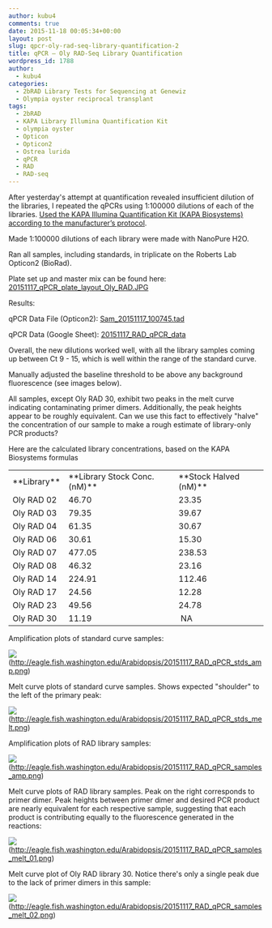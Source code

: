 ```yaml
---
author: kubu4
comments: true
date: 2015-11-18 00:05:34+00:00
layout: post
slug: qpcr-oly-rad-seq-library-quantification-2
title: qPCR – Oly RAD-Seq Library Quantification
wordpress_id: 1788
author:
  - kubu4
categories:
  - 2bRAD Library Tests for Sequencing at Genewiz
  - Olympia oyster reciprocal transplant
tags:
  - 2bRAD
  - KAPA Library Illumina Quantification Kit
  - olympia oyster
  - Opticon
  - Opticon2
  - Ostrea lurida
  - qPCR
  - RAD
  - RAD-seq
---
```


After yesterday's attempt at quantification revealed insufficient dilution of the libraries, I repeated the qPCRs using 1:100000 dilutions of each of the libraries. [Used the KAPA Illumina Quantification Kit (KAPA Biosystems) according to the manufacturer’s protocol](https://github.com/sr320/LabDocs/blob/master/protocols/Commercial_Protocols/KAPA_Biosystems_KAPA_Library_Quantification_Illumina_Manual_July2014.pdf).

Made 1:100000 dilutions of each library were made with NanoPure H2O.

Ran all samples, including standards, in triplicate on the Roberts Lab Opticon2 (BioRad).

Plate set up and master mix can be found here: [20151117_qPCR_plate_layout_Oly_RAD.JPG](https://eagle.fish.washington.edu/Arabidopsis/20151117_qPCR_plate_layout_Oly_RAD.JPG)



Results:

qPCR Data File (Opticon2): [Sam_20151117_100745.tad](https://eagle.fish.washington.edu/Arabidopsis/qPCR/Opticon/Sam_20151117_100745.tad)

qPCR Data (Google Sheet): [20151117_RAD_qPCR_data](https://docs.google.com/spreadsheets/d/1z7UAWm56JkQI04LKJ92dsWFhC0IFR-a9065aLP2jmso/edit?usp=sharing)

Overall, the new dilutions worked well, with all the library samples coming up between Ct 9 - 15, which is well within the range of the standard curve.

Manually adjusted the baseline threshold to be above any background fluorescence (see images below).

All samples, except Oly RAD 30, exhibit two peaks in the melt curve indicating contaminating primer dimers. Additionally, the peak heights appear to be roughly equivalent. Can we use this fact to effectively "halve" the concentration of our sample to make a rough estimate of library-only PCR products?



Here are the calculated library concentrations, based on the KAPA Biosystems formulas

<table >
<tbody >
<tr >

<td >**Library**
</td>

<td >**Library Stock Conc. (nM)**
</td>

<td >**Stock Halved (nM)**
</td>
</tr>
<tr >

<td >Oly RAD 02
</td>

<td >46.70
</td>

<td >23.35
</td>
</tr>
<tr >

<td >Oly RAD 03
</td>

<td >79.35
</td>

<td >39.67
</td>
</tr>
<tr >

<td >Oly RAD 04
</td>

<td >61.35
</td>

<td >30.67
</td>
</tr>
<tr >

<td >Oly RAD 06
</td>

<td >30.61
</td>

<td >15.30
</td>
</tr>
<tr >

<td >Oly RAD 07
</td>

<td >477.05
</td>

<td >238.53
</td>
</tr>
<tr >

<td >Oly RAD 08
</td>

<td >46.32
</td>

<td >23.16
</td>
</tr>
<tr >

<td >Oly RAD 14
</td>

<td >224.91
</td>

<td >112.46
</td>
</tr>
<tr >

<td >Oly RAD 17
</td>

<td >24.56
</td>

<td >12.28
</td>
</tr>
<tr >

<td >Oly RAD 23
</td>

<td >49.56
</td>

<td >24.78
</td>
</tr>
<tr >

<td >Oly RAD 30
</td>

<td >11.19
</td>

<td > NA
</td>
</tr>
</tbody>
</table>



Amplification plots of standard curve samples:

![](https://eagle.fish.washington.edu/Arabidopsis/20151117_RAD_qPCR_stds_amp.png)(http://eagle.fish.washington.edu/Arabidopsis/20151117_RAD_qPCR_stds_amp.png)





Melt curve plots of standard curve samples. Shows expected "shoulder" to the left of the primary peak:

![](https://eagle.fish.washington.edu/Arabidopsis/20151117_RAD_qPCR_stds_melt.png)(http://eagle.fish.washington.edu/Arabidopsis/20151117_RAD_qPCR_stds_melt.png)







Amplification plots of RAD library samples:

![](https://eagle.fish.washington.edu/Arabidopsis/20151117_RAD_qPCR_samples_amp.png)(http://eagle.fish.washington.edu/Arabidopsis/20151117_RAD_qPCR_samples_amp.png)





Melt curve plots of RAD library samples. Peak on the right corresponds to primer dimer. Peak heights between primer dimer and desired PCR product are nearly equivalent for each respective sample, suggesting that each product is contributing equally to the fluorescence generated in the reactions:

![](https://eagle.fish.washington.edu/Arabidopsis/20151117_RAD_qPCR_samples_melt_01.png)(http://eagle.fish.washington.edu/Arabidopsis/20151117_RAD_qPCR_samples_melt_01.png)





Melt curve plot of Oly RAD library 30. Notice there's only a single peak due to the lack of primer dimers in this sample:

![](https://eagle.fish.washington.edu/Arabidopsis/20151117_RAD_qPCR_samples_melt_02.png)(http://eagle.fish.washington.edu/Arabidopsis/20151117_RAD_qPCR_samples_melt_02.png)
